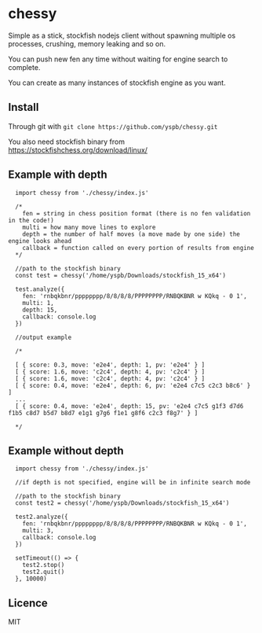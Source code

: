 # chessy

Simple as a stick, stockfish nodejs client without spawning multiple os processes, crushing, memory leaking and so on.<br>

You can push new fen any time without waiting for engine search to complete.<br>

You can create as many instances of stockfish engine as you want.<br>

Install
-------------------------

Through git with `git clone https://github.com/yspb/chessy.git`<br>

You also need stockfish binary from https://stockfishchess.org/download/linux/

Example with depth
-------------------------

      import chessy from './chessy/index.js'

      /*
        fen = string in chess position format (there is no fen validation in the code!)
        multi = how many move lines to explore
        depth = the number of half moves (a move made by one side) the engine looks ahead
        callback = function called on every portion of results from engine
      */

      //path to the stockfish binary
      const test = chessy('/home/yspb/Downloads/stockfish_15_x64')
      
      test.analyze({ 
        fen: 'rnbqkbnr/pppppppp/8/8/8/8/PPPPPPPP/RNBQKBNR w KQkq - 0 1',
        multi: 1,
        depth: 15,
        callback: console.log
      })
      
      //output example
      
      /*
      
      [ { score: 0.3, move: 'e2e4', depth: 1, pv: 'e2e4' } ]
      [ { score: 1.6, move: 'c2c4', depth: 4, pv: 'c2c4' } ]
      [ { score: 1.6, move: 'c2c4', depth: 4, pv: 'c2c4' } ]
      [ { score: 0.4, move: 'e2e4', depth: 6, pv: 'e2e4 c7c5 c2c3 b8c6' } ]
      ...
      [ { score: 0.4, move: 'e2e4', depth: 15, pv: 'e2e4 c7c5 g1f3 d7d6 f1b5 c8d7 b5d7 b8d7 e1g1 g7g6 f1e1 g8f6 c2c3 f8g7' } ]
      
      */

Example without depth
-------------------------

      import chessy from './chessy/index.js'

      //if depth is not specified, engine will be in infinite search mode
      
      //path to the stockfish binary
      const test2 = chessy('/home/yspb/Downloads/stockfish_15_x64')
      
      test2.analyze({ 
        fen: 'rnbqkbnr/pppppppp/8/8/8/8/PPPPPPPP/RNBQKBNR w KQkq - 0 1',
        multi: 3,
        callback: console.log
      })
      
      setTimeout(() => {
        test2.stop()
        test2.quit()
      }, 10000)

Licence
-------------------------
MIT
